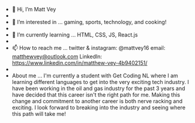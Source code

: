 - 👋 Hi, I’m Matt Vey
- 
- 👀 I’m interested in ... gaming, sports, technology, and cooking!
- 
- 🌱 I’m currently learning ... HTML, CSS, JS, React.js
- 
- 📫 How to reach me ... twitter & instagram: @mattvey16 email: matthewvey@outlook.com LinkedIn: https://www.linkedin.com/in/matthew-vey-4b9402151/
- 
- About me ... I'm currently a student with Get Coding NL where I am learning different languages to get into the very exciting tech industry. I have been working in the oil and gas industry for the past 3 years and have decided that this career isn't the right path for me. Making this change and commitment to another career is both nerve racking and exciting. I look forward to breaking into the industry and seeing where this path will take me!
